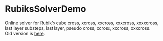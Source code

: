 # RubiksSolverDemo
Online solver for Rubik's cube cross, xcross, xxcross, xxxcross, xxxxcross, last layer substeps, last layer, pseudo cross, xcross, xxcross, xxxcross. 
<br>Old version is [here](https://or18.github.io/Rubiks-cube-xcross-solver/).

